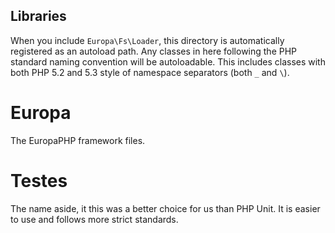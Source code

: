 Libraries
---------

When you include `Europa\Fs\Loader`, this directory is automatically registered as an autoload path. Any classes in here following the PHP standard naming convention will be autoloadable. This includes classes with both PHP 5.2 and 5.3 style of namespace separators (both `_` and `\`).

Europa
======

The EuropaPHP framework files.

Testes
======

The name aside, it this was a better choice for us than PHP Unit. It is easier to use and follows more strict standards.